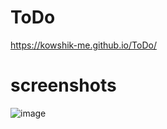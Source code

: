# ToDo
https://kowshik-me.github.io/ToDo/
# screenshots
![image](https://user-images.githubusercontent.com/104454045/198325269-f06df9d1-e9ba-4494-9c48-c2a05e0043a5.png)
